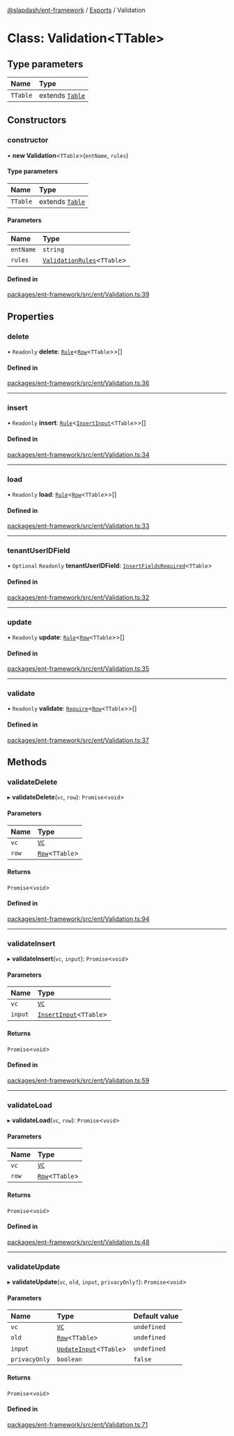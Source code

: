 [@slapdash/ent-framework](../README.md) / [Exports](../modules.md) / Validation

# Class: Validation<TTable\>

## Type parameters

| Name | Type |
| :------ | :------ |
| `TTable` | extends [`Table`](../modules.md#table) |

## Constructors

### constructor

• **new Validation**<`TTable`\>(`entName`, `rules`)

#### Type parameters

| Name | Type |
| :------ | :------ |
| `TTable` | extends [`Table`](../modules.md#table) |

#### Parameters

| Name | Type |
| :------ | :------ |
| `entName` | `string` |
| `rules` | [`ValidationRules`](../modules.md#validationrules)<`TTable`\> |

#### Defined in

[packages/ent-framework/src/ent/Validation.ts:39](https://github.com/time-loop/slapdash/blob/master/packages/ent-framework/src/ent/Validation.ts#L39)

## Properties

### delete

• `Readonly` **delete**: [`Rule`](Rule.md)<[`Row`](../modules.md#row)<`TTable`\>\>[]

#### Defined in

[packages/ent-framework/src/ent/Validation.ts:36](https://github.com/time-loop/slapdash/blob/master/packages/ent-framework/src/ent/Validation.ts#L36)

___

### insert

• `Readonly` **insert**: [`Rule`](Rule.md)<[`InsertInput`](../modules.md#insertinput)<`TTable`\>\>[]

#### Defined in

[packages/ent-framework/src/ent/Validation.ts:34](https://github.com/time-loop/slapdash/blob/master/packages/ent-framework/src/ent/Validation.ts#L34)

___

### load

• `Readonly` **load**: [`Rule`](Rule.md)<[`Row`](../modules.md#row)<`TTable`\>\>[]

#### Defined in

[packages/ent-framework/src/ent/Validation.ts:33](https://github.com/time-loop/slapdash/blob/master/packages/ent-framework/src/ent/Validation.ts#L33)

___

### tenantUserIDField

• `Optional` `Readonly` **tenantUserIDField**: [`InsertFieldsRequired`](../modules.md#insertfieldsrequired)<`TTable`\>

#### Defined in

[packages/ent-framework/src/ent/Validation.ts:32](https://github.com/time-loop/slapdash/blob/master/packages/ent-framework/src/ent/Validation.ts#L32)

___

### update

• `Readonly` **update**: [`Rule`](Rule.md)<[`Row`](../modules.md#row)<`TTable`\>\>[]

#### Defined in

[packages/ent-framework/src/ent/Validation.ts:35](https://github.com/time-loop/slapdash/blob/master/packages/ent-framework/src/ent/Validation.ts#L35)

___

### validate

• `Readonly` **validate**: [`Require`](Require.md)<[`Row`](../modules.md#row)<`TTable`\>\>[]

#### Defined in

[packages/ent-framework/src/ent/Validation.ts:37](https://github.com/time-loop/slapdash/blob/master/packages/ent-framework/src/ent/Validation.ts#L37)

## Methods

### validateDelete

▸ **validateDelete**(`vc`, `row`): `Promise`<`void`\>

#### Parameters

| Name | Type |
| :------ | :------ |
| `vc` | [`VC`](VC.md) |
| `row` | [`Row`](../modules.md#row)<`TTable`\> |

#### Returns

`Promise`<`void`\>

#### Defined in

[packages/ent-framework/src/ent/Validation.ts:94](https://github.com/time-loop/slapdash/blob/master/packages/ent-framework/src/ent/Validation.ts#L94)

___

### validateInsert

▸ **validateInsert**(`vc`, `input`): `Promise`<`void`\>

#### Parameters

| Name | Type |
| :------ | :------ |
| `vc` | [`VC`](VC.md) |
| `input` | [`InsertInput`](../modules.md#insertinput)<`TTable`\> |

#### Returns

`Promise`<`void`\>

#### Defined in

[packages/ent-framework/src/ent/Validation.ts:59](https://github.com/time-loop/slapdash/blob/master/packages/ent-framework/src/ent/Validation.ts#L59)

___

### validateLoad

▸ **validateLoad**(`vc`, `row`): `Promise`<`void`\>

#### Parameters

| Name | Type |
| :------ | :------ |
| `vc` | [`VC`](VC.md) |
| `row` | [`Row`](../modules.md#row)<`TTable`\> |

#### Returns

`Promise`<`void`\>

#### Defined in

[packages/ent-framework/src/ent/Validation.ts:48](https://github.com/time-loop/slapdash/blob/master/packages/ent-framework/src/ent/Validation.ts#L48)

___

### validateUpdate

▸ **validateUpdate**(`vc`, `old`, `input`, `privacyOnly?`): `Promise`<`void`\>

#### Parameters

| Name | Type | Default value |
| :------ | :------ | :------ |
| `vc` | [`VC`](VC.md) | `undefined` |
| `old` | [`Row`](../modules.md#row)<`TTable`\> | `undefined` |
| `input` | [`UpdateInput`](../modules.md#updateinput)<`TTable`\> | `undefined` |
| `privacyOnly` | `boolean` | `false` |

#### Returns

`Promise`<`void`\>

#### Defined in

[packages/ent-framework/src/ent/Validation.ts:71](https://github.com/time-loop/slapdash/blob/master/packages/ent-framework/src/ent/Validation.ts#L71)
